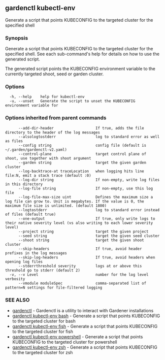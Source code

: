 ## gardenctl kubectl-env

Generate a script that points KUBECONFIG to the targeted cluster for the specified shell

### Synopsis

Generate a script that points KUBECONFIG to the targeted cluster for the specified shell.
See each sub-command's help for details on how to use the generated script.

The generated script points the KUBECONFIG environment variable to the currently targeted shoot, seed or garden cluster.


### Options

```
  -h, --help    help for kubectl-env
  -u, --unset   Generate the script to unset the KUBECONFIG environment variable for 
```

### Options inherited from parent commands

```
      --add-dir-header                   If true, adds the file directory to the header of the log messages
      --alsologtostderr                  log to standard error as well as files
      --config string                    config file (default is ~/.garden/gardenctl-v2.yaml)
      --control-plane                    target control plane of shoot, use together with shoot argument
      --garden string                    target the given garden cluster
      --log-backtrace-at traceLocation   when logging hits line file:N, emit a stack trace (default :0)
      --log-dir string                   If non-empty, write log files in this directory
      --log-file string                  If non-empty, use this log file
      --log-file-max-size uint           Defines the maximum size a log file can grow to. Unit is megabytes. If the value is 0, the maximum file size is unlimited. (default 1800)
      --logtostderr                      log to standard error instead of files (default true)
      --one-output                       If true, only write logs to their native severity level (vs also writing to each lower severity level)
      --project string                   target the given project
      --seed string                      target the given seed cluster
      --shoot string                     target the given shoot cluster
      --skip-headers                     If true, avoid header prefixes in the log messages
      --skip-log-headers                 If true, avoid headers when opening log files
      --stderrthreshold severity         logs at or above this threshold go to stderr (default 2)
  -v, --v Level                          number for the log level verbosity
      --vmodule moduleSpec               comma-separated list of pattern=N settings for file-filtered logging
```

### SEE ALSO

* [gardenctl](gardenctl.md)	 - Gardenctl is a utility to interact with Gardener installations
* [gardenctl kubectl-env bash](gardenctl_kubectl-env_bash.md)	 - Generate a script that points KUBECONFIG to the targeted cluster for bash
* [gardenctl kubectl-env fish](gardenctl_kubectl-env_fish.md)	 - Generate a script that points KUBECONFIG to the targeted cluster for fish
* [gardenctl kubectl-env powershell](gardenctl_kubectl-env_powershell.md)	 - Generate a script that points KUBECONFIG to the targeted cluster for powershell
* [gardenctl kubectl-env zsh](gardenctl_kubectl-env_zsh.md)	 - Generate a script that points KUBECONFIG to the targeted cluster for zsh

